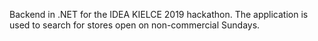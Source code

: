 Backend in .NET for the IDEA KIELCE 2019 hackathon. The application is used to search for stores open on non-commercial Sundays.
